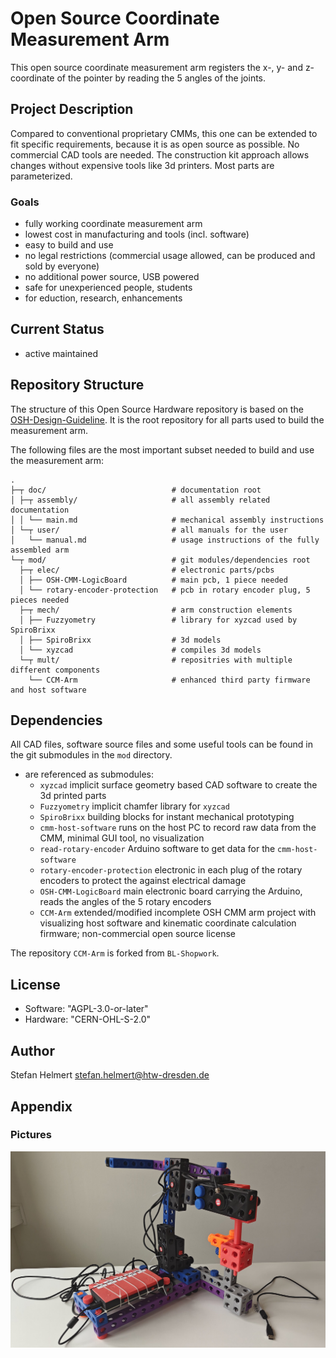 # Open Source Coordinate Measurement Arm

This open source coordinate measurement arm registers the x-, y- and z-coordinate of the pointer by reading the 5 angles of the joints. 

## Project Description

Compared to conventional proprietary CMMs, this one can be extended to fit specific requirements, because it is as open source as possible. No commercial CAD tools are needed. The construction kit approach allows changes without expensive tools like 3d printers. Most parts are parameterized.

### Goals

- fully working coordinate measurement arm
- lowest cost in manufacturing and tools (incl. software)
- easy to build and use
- no legal restrictions (commercial usage allowed, can be produced and sold by everyone)
- no additional power source, USB powered
- safe for unexperienced people, students
- for eduction, research, enhancements 


## Current Status 

- active maintained

## Repository Structure

The structure of this Open Source Hardware repository is based on the [OSH-Design-Guideline](https://iversion.informatik.htw-dresden.de/smartproductionsystems/projects/oshop/osh-design-guideline). It is the root repository for all parts used to build the measurement arm.

The following files are the most important subset needed to build and use the measurement arm:

```
.
├─┬ doc/                            # documentation root 
│ ├─┬ assembly/                     # all assembly related documentation
│ │ └── main.md                     # mechanical assembly instructions
│ └─┬ user/                         # all manuals for the user
│   └── manual.md                   # usage instructions of the fully assembled arm
└─┬ mod/                            # git modules/dependencies root
  ├─┬ elec/                         # electronic parts/pcbs
  │ ├── OSH-CMM-LogicBoard          # main pcb, 1 piece needed
  │ └── rotary-encoder-protection   # pcb in rotary encoder plug, 5 pieces needed
  ├─┬ mech/                         # arm construction elements
  │ ├── Fuzzyometry                 # library for xyzcad used by SpiroBrixx
  │ ├── SpiroBrixx                  # 3d models
  │ └── xyzcad                      # compiles 3d models
  └─┬ mult/                         # repositries with multiple different components
    └── CCM-Arm                     # enhanced third party firmware and host software
```

## Dependencies

All CAD files, software source files and some useful tools can be found in the git submodules in the `mod` directory.

- are referenced as submodules:
    - `xyzcad` implicit surface geometry based CAD software to create the 3d printed parts
    - `Fuzzyometry` implicit chamfer library for `xyzcad`
    - `SpiroBrixx` building blocks for instant mechanical prototyping
    - `cmm-host-software` runs on the host PC to record raw data from the CMM, minimal GUI tool, no visualization
    - `read-rotary-encoder` Arduino software to get data for the `cmm-host-software`
    - `rotary-encoder-protection` electronic in each plug of the rotary encoders to protect the against electrical damage
    - `OSH-CMM-LogicBoard` main electronic board carrying the Arduino, reads the angles of the 5 rotary encoders
    - `CCM-Arm` extended/modified incomplete OSH CMM arm project with visualizing host software and kinematic coordinate calculation firmware; non-commercial open source license

The repository `CCM-Arm` is forked from `BL-Shopwork`.


## License

- Software: "AGPL-3.0-or-later"
- Hardware: "CERN-OHL-S-2.0"

## Author

Stefan Helmert <stefan.helmert@htw-dresden.de>

## Appendix

### Pictures

![Photo: OSH CMM arm, perspective view](res/assets/media/img/main.jpg)

